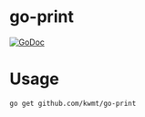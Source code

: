 # go-print

[![GoDoc](https://godoc.org/github.com/kwmt/go-print?status.svg)](http://godoc.org/github.com/kwmt/go-print) 


# Usage

```
go get github.com/kwmt/go-print
```